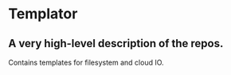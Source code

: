 # Templator
## A very high-level description of the repos.
Contains templates for filesystem and cloud IO.
